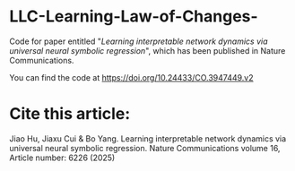 # LLC-Learning-Law-of-Changes-

Code for paper entitled "*Learning interpretable network dynamics via universal neural symbolic regression*", which has been published in Nature Communications.

You can find the code at https://doi.org/10.24433/CO.3947449.v2


# Cite this article: 

 Jiao Hu, Jiaxu Cui & Bo Yang. Learning interpretable network dynamics via universal neural symbolic regression. Nature Communications volume 16, Article number: 6226 (2025)
